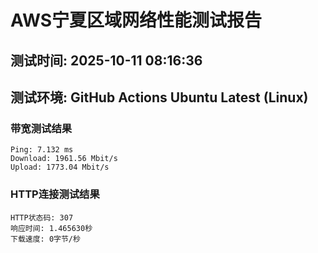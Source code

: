 # AWS宁夏区域网络性能测试报告
## 测试时间: 2025-10-11 08:16:36
## 测试环境: GitHub Actions Ubuntu Latest (Linux)

### 带宽测试结果
```
Ping: 7.132 ms
Download: 1961.56 Mbit/s
Upload: 1773.04 Mbit/s
```

### HTTP连接测试结果
```
HTTP状态码: 307
响应时间: 1.465630秒
下载速度: 0字节/秒
```

